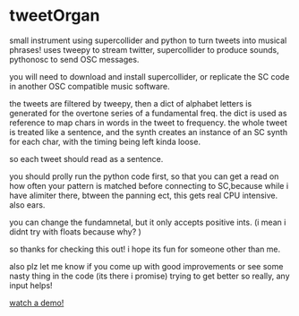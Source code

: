 # tweetOrgan
small instrument using supercollider and python to turn tweets into musical phrases!
uses tweepy to stream twitter, supercollider to produce sounds, pythonosc to send OSC messages. 

you will need to download and install supercollider, or replicate the SC code in another OSC compatible music software. 

the tweets are filtered by tweepy, then a dict of alphabet letters is generated for the overtone series of a fundamental freq. 
the dict is used as reference to map chars in words in the tweet to frequency. the whole tweet is treated like a sentence, and the synth creates an instance of an SC synth for each char, with the timing being left kinda loose. 

so each tweet should read as a sentence. 

you should prolly run the python code first, so that you can get a read on how often your pattern is matched before connecting to SC,because while i have alimiter there, btween the panning ect, this gets real CPU intensive. 
also ears. 

you can change the fundamnetal, but it only accepts positive ints. (i mean i didnt try with floats because why? )

so thanks for checking this out! i hope its fun for someone other than me.

also plz let me know if you come up with good improvements or see some nasty thing in the code (its there i promise) 
trying to get better so really, any input helps!

[watch a demo!](https://www.youtube.com/watch?v=yYjjN5Ye-28&feature=youtu.be)
